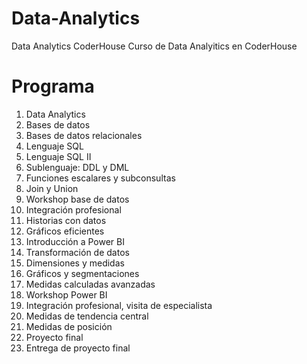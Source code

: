 # Data-Analytics
Data Analytics CoderHouse
Curso de Data Analyitics en CoderHouse

# Programa

1. Data Analytics
2. Bases de datos
3. Bases de datos relacionales
4. Lenguaje SQL
5. Lenguaje SQL II
6. Sublenguaje: DDL y DML
7. Funciones escalares y subconsultas
8. Join y Union
9. Workshop base de datos
10. Integración profesional
11. Historias con datos
12. Gráficos eficientes
13. Introducción a Power BI
14. Transformación de datos
15. Dimensiones y medidas
16. Gráficos y segmentaciones
17. Medidas calculadas avanzadas
18. Workshop Power BI
19. Integración profesional, visita de especialista
20. Medidas de tendencia central
21. Medidas de posición
22. Proyecto final
23. Entrega de proyecto final
